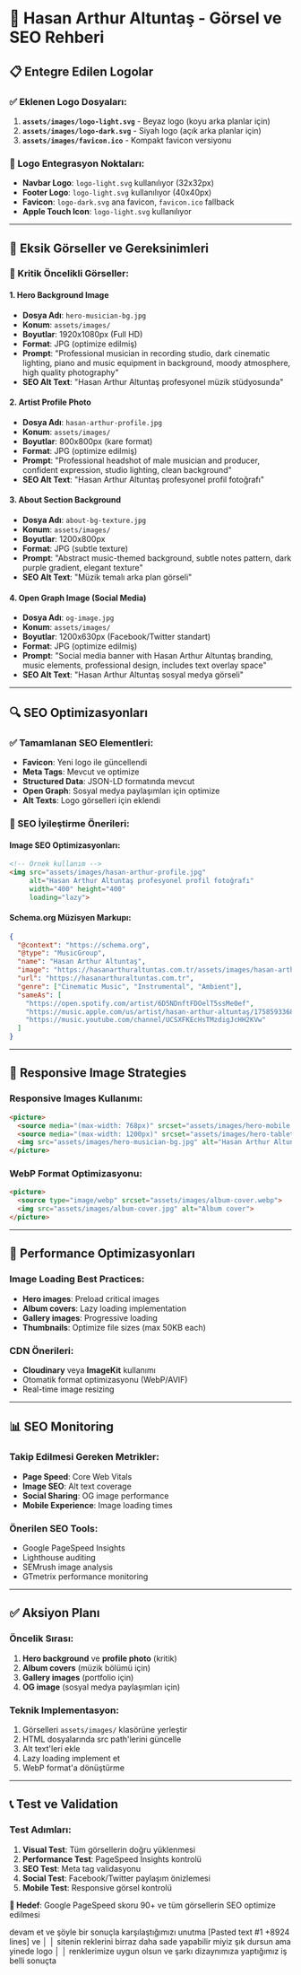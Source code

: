 # 🎵 Hasan Arthur Altuntaş - Görsel ve SEO Rehberi

## 📋 Entegre Edilen Logolar

### ✅ Eklenen Logo Dosyaları:
1. **`assets/images/logo-light.svg`** - Beyaz logo (koyu arka planlar için)
2. **`assets/images/logo-dark.svg`** - Siyah logo (açık arka planlar için) 
3. **`assets/images/favicon.ico`** - Kompakt favicon versiyonu

### 🔗 Logo Entegrasyon Noktaları:
- **Navbar Logo**: `logo-light.svg` kullanılıyor (32x32px)
- **Footer Logo**: `logo-light.svg` kullanılıyor (40x40px)
- **Favicon**: `logo-dark.svg` ana favicon, `favicon.ico` fallback
- **Apple Touch Icon**: `logo-light.svg` kullanılıyor

---

## 🎨 Eksik Görseller ve Gereksinimleri

### 🚨 Kritik Öncelikli Görseller:

#### 1. **Hero Background Image**
- **Dosya Adı**: `hero-musician-bg.jpg`
- **Konum**: `assets/images/`
- **Boyutlar**: 1920x1080px (Full HD)
- **Format**: JPG (optimize edilmiş)
- **Prompt**: "Professional musician in recording studio, dark cinematic lighting, piano and music equipment in background, moody atmosphere, high quality photography"
- **SEO Alt Text**: "Hasan Arthur Altuntaş profesyonel müzik stüdyosunda"

#### 2. **Artist Profile Photo**
- **Dosya Adı**: `hasan-arthur-profile.jpg`
- **Konum**: `assets/images/`
- **Boyutlar**: 800x800px (kare format)
- **Format**: JPG (optimize edilmiş)
- **Prompt**: "Professional headshot of male musician and producer, confident expression, studio lighting, clean background"
- **SEO Alt Text**: "Hasan Arthur Altuntaş profesyonel profil fotoğrafı"

#### 3. **About Section Background**
- **Dosya Adı**: `about-bg-texture.jpg`
- **Konum**: `assets/images/`
- **Boyutlar**: 1200x800px
- **Format**: JPG (subtle texture)
- **Prompt**: "Abstract music-themed background, subtle notes pattern, dark purple gradient, elegant texture"
- **SEO Alt Text**: "Müzik temalı arka plan görseli"

#### 4. **Open Graph Image (Social Media)**
- **Dosya Adı**: `og-image.jpg`
- **Konum**: `assets/images/`
- **Boyutlar**: 1200x630px (Facebook/Twitter standart)
- **Format**: JPG (optimize edilmiş)
- **Prompt**: "Social media banner with Hasan Arthur Altuntaş branding, music elements, professional design, includes text overlay space"
- **SEO Alt Text**: "Hasan Arthur Altuntaş sosyal medya görseli"
---

## 🔍 SEO Optimizasyonları

### ✅ Tamamlanan SEO Elementleri:
- **Favicon**: Yeni logo ile güncellendi
- **Meta Tags**: Mevcut ve optimize
- **Structured Data**: JSON-LD formatında mevcut
- **Open Graph**: Sosyal medya paylaşımları için optimize
- **Alt Texts**: Logo görselleri için eklendi

### 🎯 SEO İyileştirme Önerileri:

#### **Image SEO Optimizasyonları**:
```html
<!-- Örnek kullanım -->
<img src="assets/images/hasan-arthur-profile.jpg" 
     alt="Hasan Arthur Altuntaş profesyonel profil fotoğrafı" 
     width="400" height="400"
     loading="lazy">
```

#### **Schema.org Müzisyen Markupı**:
```json
{
  "@context": "https://schema.org",
  "@type": "MusicGroup",
  "name": "Hasan Arthur Altuntaş",
  "image": "https://hasanarthuraltuntas.com.tr/assets/images/hasan-arthur-profile.jpg",
  "url": "https://hasanarthuraltuntas.com.tr",
  "genre": ["Cinematic Music", "Instrumental", "Ambient"],
  "sameAs": [
    "https://open.spotify.com/artist/6D5NDnftFDOelT5ssMe0ef",
    "https://music.apple.com/us/artist/hasan-arthur-altuntaş/1758593368",
    "https://music.youtube.com/channel/UCSXFKEcHsTMzdigJcHH2KVw"
  ]
}
```

---

## 📱 Responsive Image Strategies

### **Responsive Images Kullanımı**:
```html
<picture>
  <source media="(max-width: 768px)" srcset="assets/images/hero-mobile.jpg">
  <source media="(max-width: 1200px)" srcset="assets/images/hero-tablet.jpg">
  <img src="assets/images/hero-musician-bg.jpg" alt="Hasan Arthur Altuntaş hero image">
</picture>
```

### **WebP Format Optimizasyonu**:
```html
<picture>
  <source type="image/webp" srcset="assets/images/album-cover.webp">
  <img src="assets/images/album-cover.jpg" alt="Album cover">
</picture>
```

---

## 🚀 Performance Optimizasyonları

### **Image Loading Best Practices**:
- **Hero images**: Preload critical images
- **Album covers**: Lazy loading implementation
- **Gallery images**: Progressive loading
- **Thumbnails**: Optimize file sizes (max 50KB each)

### **CDN Önerileri**:
- **Cloudinary** veya **ImageKit** kullanımı
- Otomatik format optimizasyonu (WebP/AVIF)
- Real-time image resizing

---

## 📊 SEO Monitoring

### **Takip Edilmesi Gereken Metrikler**:
- **Page Speed**: Core Web Vitals
- **Image SEO**: Alt text coverage
- **Social Sharing**: OG image performance
- **Mobile Experience**: Image loading times

### **Önerilen SEO Tools**:
- Google PageSpeed Insights
- Lighthouse auditing
- SEMrush image analysis
- GTmetrix performance monitoring

---

## ✅ Aksiyon Planı

### **Öncelik Sırası**:
1. **Hero background** ve **profile photo** (kritik)
2. **Album covers** (müzik bölümü için)
3. **Gallery images** (portfolio için)
4. **OG image** (sosyal medya paylaşımları için)

### **Teknik Implementasyon**:
1. Görselleri `assets/images/` klasörüne yerleştir
2. HTML dosyalarında src path'lerini güncelle
3. Alt text'leri ekle
4. Lazy loading implement et
5. WebP format'a dönüştürme

---

## 📞 Test ve Validation

### **Test Adımları**:
1. **Visual Test**: Tüm görsellerin doğru yüklenmesi
2. **Performance Test**: PageSpeed Insights kontrolü
3. **SEO Test**: Meta tag validasyonu
4. **Social Test**: Facebook/Twitter paylaşım önizlemesi
5. **Mobile Test**: Responsive görsel kontrolü

**🎯 Hedef**: Google PageSpeed skoru 90+ ve tüm görsellerin SEO optimize edilmesi

 devam et ve şöyle bir sonuçla karşılaştığımızı unutma [Pasted text #1 +8924 lines] ve      │
│   sitenin reklerini birraz daha sade yapabilir miyiz şık dursun ama yinede logo              │
│   renklerimize uygun olsun ve şarkı dizaynımıza yaptığımız iş belli sonuçta       